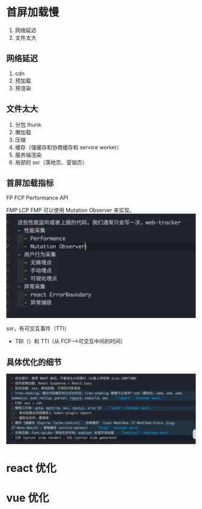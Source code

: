 # 首屏加载慢

1. 网络延迟
2. 文件太大

## 网络延迟

1. cdn
2. 预加载
3. 预渲染

## 文件太大

1. 分包 thunk
2. 懒加载
3. 压缩
4. 缓存（强缓存和协商缓存和 service worker）
5. 服务端渲染
6. 局部的 ssr（落地页、营销页）

## 首屏加载指标

FP
FCP
Performance API

FMP
LCP
FMP 可以使用 Mutation Observer 来实现。
![alt text](image-9.png)

ssr，有可交互事件（TTI）

- TBI（）和 TTI（从 FCP-->可交互中间的时间）

## 具体优化的细节

![alt text](image-10.png)

# react 优化

# vue 优化
